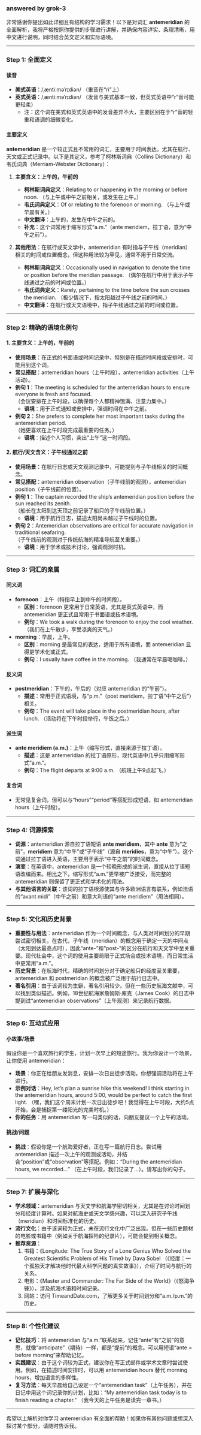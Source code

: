 ### answered by grok-3
非常感谢你提出如此详细且有结构的学习需求！以下是对词汇 **antemeridian** 的全面解析，我将严格按照你提供的步骤进行讲解，并确保内容详实、条理清晰，用中文进行说明，同时结合英文定义和实际语境。

---

### Step 1: 全面定义

#### 读音
- **美式英语**：/ˌæntiːməˈrɪdiən/ （重音在“ri”上）
- **英式英语**：/ˌæntiːməˈrɪdiən/ （发音与美式基本一致，但英式英语中“r”音可能更轻柔）
  - 注：这个词在美式和英式英语中的发音差异不大，主要区别在于“r”音的轻重和语调的细微变化。

#### 主要定义
**antemeridian** 是一个较正式且不常用的词汇，主要用于时间表达，尤其在航行、天文或正式记录中。以下是其定义，参考了柯林斯词典（Collins Dictionary）和韦氏词典（Merriam-Webster Dictionary）：

1. **主要含义：上午的，午前的**
   - **柯林斯词典定义**：Relating to or happening in the morning or before noon. （与上午或中午之前相关，或发生在上午。）
   - **韦氏词典定义**：Of or relating to the forenoon or morning. （与上午或早晨有关。）
   - **中文翻译**：上午的，发生在中午之前的。
   - **补充**：这个词常用于缩写形式“a.m.”（ante meridiem，拉丁语，意为“中午之前”）。

2. **其他用法**：在航行或天文学中，antemeridian 有时指与子午线（meridian）相关的时间或位置概念，但这种用法较为罕见，通常不用于日常交流。
   - **柯林斯词典定义**：Occasionally used in navigation to denote the time or position before the meridian passage. （偶尔在航行中用于表示子午线通过之前的时间或位置。）
   - **韦氏词典定义**：Rarely, pertaining to the time before the sun crosses the meridian. （极少情况下，指太阳越过子午线之前的时间。）
   - **中文翻译**：在航行或天文语境中，指子午线通过之前的时间或位置。

---

### Step 2: 精确的语境化例句

#### 1. 主要含义：上午的，午前的
- **使用场景**：在正式的书面语或时间记录中，特别是在描述时间段或安排时，可能用到这个词。
- **常见搭配**：antemeridian hours（上午时段），antemeridian activities（上午活动）。
- **例句 1**：The meeting is scheduled for the antemeridian hours to ensure everyone is fresh and focused.  
  （会议安排在上午时段，以确保每个人都精神饱满、注意力集中。）
  - **语境**：用于正式通知或安排中，强调时间在中午之前。
- **例句 2**：She prefers to complete her most important tasks during the antemeridian period.  
  （她更喜欢在上午时段完成最重要的任务。）
  - **语境**：描述个人习惯，突出“上午”这一时间段。

#### 2. 航行/天文含义：子午线通过之前
- **使用场景**：在航行日志或天文观测记录中，可能提到与子午线相关的时间概念。
- **常见搭配**：antemeridian observation（子午线前的观测），antemeridian position（子午线前的位置）。
- **例句 1**：The captain recorded the ship’s antemeridian position before the sun reached its zenith.  
  （船长在太阳到达天顶之前记录了船只的子午线前位置。）
  - **语境**：用于航行日志，描述太阳尚未越过子午线时的位置。
- **例句 2**：Antemeridian observations are critical for accurate navigation in traditional seafaring.  
  （子午线前的观测对于传统航海的精准导航至关重要。）
  - **语境**：用于学术或技术讨论，强调观测时机。

---

### Step 3: 词汇的亲属

#### 同义词
- **forenoon**：上午（特指早上到中午的时间段）。
  - **区别**：forenoon 更常用于日常英语，尤其是英式英语中，而 antemeridian 更正式且常用于书面语或技术语境。
  - **例句**：We took a walk during the forenoon to enjoy the cool weather. （我们在上午散步，享受凉爽的天气。）
- **morning**：早晨，上午。
  - **区别**：morning 是最常见的表达，适用于所有语境，而 antemeridian 显得更学术化或正式。
  - **例句**：I usually have coffee in the morning. （我通常在早晨喝咖啡。）

#### 反义词
- **postmeridian**：下午的，午后的（对应 antemeridian 的“午前”）。
  - **描述**：常用于正式语境，与“p.m.”（post meridiem，拉丁语“中午之后”）相关。
  - **例句**：The event will take place in the postmeridian hours, after lunch. （活动将在下午时段举行，午饭之后。）

#### 派生词
- **ante meridiem (a.m.)**：上午（缩写形式，直接来源于拉丁语）。
  - **描述**：这是 antemeridian 的拉丁语原形，现代英语中几乎只用缩写形式“a.m.”。
  - **例句**：The flight departs at 9:00 a.m. （航班上午9点起飞。）

#### 复合词
- 无常见复合词，但可以与“hours”“period”等搭配形成短语，如 antemeridian hours（上午时段）。

---

### Step 4: 词源探索

- **词源**：antemeridian 源自拉丁语短语 **ante meridiem**，其中 **ante** 意为“之前”，**meridiem** 意为“中午”或“子午线”（源自 **meridies**，意为“中午”）。这个词通过拉丁语进入英语，主要用于表示“中午之前”的时间概念。
- **演变**：在英语中，antemeridian 是一个较晚形成的派生词，直接从拉丁语短语改编而来。相比之下，缩写形式“a.m.”更早被广泛接受，而完整的 antemeridian 则保留了更正式和学术化的用法。
- **与其他语言的关联**：该词的拉丁语根源使其与许多欧洲语言有联系，例如法语的“avant midi”（中午之前）和意大利语的“ante meridiem”（用法相同）。

---

### Step 5: 文化和历史背景

- **重要性与用法**：antemeridian 作为一个时间概念，与人类对时间划分的早期尝试密切相关。在古代，子午线（meridian）的概念用于确定一天的中间点（太阳到达最高点时），因此“ante-”和“post-”的区分在航行和天文学中至关重要。现代社会中，这个词的使用主要局限于正式场合或技术语境，而日常生活中更常用“a.m.”。
- **历史背景**：在航海时代，精确的时间划分对于确定船只的经度至关重要，antemeridian 和 postmeridian 的概念被广泛用于航行日志中。
- **著名引用**：由于该词较为生僻，著名引用较少。但在一些历史航海文献中，可以找到类似描述。例如，18世纪航海家詹姆斯·库克（James Cook）的日志中提到过“antemeridian observations”（上午观测）来记录航行数据。

---

### Step 6: 互动式应用

#### 小故事/场景
假设你是一个喜欢旅行的学生，计划一次早上的短途旅行。我为你设计一个场景，让你使用 antemeridian：
- **场景**：你正在给朋友发消息，安排一次日出徒步活动。你想强调活动将在上午进行。
- **示例对话**：Hey, let’s plan a sunrise hike this weekend! I think starting in the antemeridian hours, around 5:00, would be perfect to catch the first light. （嘿，我们这个周末计划一次日出徒步吧！我觉得在上午时段，大约5点开始，会是捕捉第一缕阳光的完美时机。）
- **你的任务**：用 antemeridian 写一句类似的话，向朋友提议一个上午的活动。

#### 挑战/问题
- **挑战**：假设你是一个航海爱好者，正在写一篇航行日志。尝试用 antemeridian 描述一次上午的观测或活动，并结合“position”或“observation”等搭配。例如：“During the antemeridian hours, we recorded…” （在上午时段，我们记录了…）。请写出你的句子。

---

### Step 7: 扩展与深化

- **学术领域**：antemeridian 与天文学和航海学密切相关，尤其是在讨论时间划分和经度计算时。如果对航海史或天文学感兴趣，可以深入研究子午线（meridian）和时间标准化的历史。
- **流行文化**：由于该词较为正式，未在流行文化中广泛出现。但在一些历史题材的电影或书籍中（例如关于航海探险的纪录片），可能会提到相关概念。
- **推荐资源**：
  1. 书籍：《Longitude: The True Story of a Lone Genius Who Solved the Greatest Scientific Problem of His Time》 by Dava Sobel （《经度：一个孤独天才解决他时代最大科学问题的真实故事》），介绍了时间与航行的关系。
  2. 电影：《Master and Commander: The Far Side of the World》（《怒海争锋》），涉及航海术语和时间记录。
  3. 网站：访问 TimeandDate.com，了解更多关于时间划分和“a.m./p.m.”的历史。

---

### Step 8: 个性化建议

- **记忆技巧**：将 antemeridian 与“a.m.”联系起来，记住“ante”有“之前”的意思，就像“anticipate”（期待）一样，都是“提前”的概念。可以用短语“ante = before morning”来帮助记忆。
- **实践建议**：由于这个词较为正式，建议你在写正式邮件或学术文章时尝试使用。例如，在描述时间安排时，可以用 antemeridian hours 替代 morning hours，增加语言的多样性。
- **复习方法**：每天早晨给自己设定一个“antemeridian task”（上午任务），并在日记中用这个词记录你的计划，比如：“My antemeridian task today is to finish reading a chapter.” （我今天的上午任务是读完一章书。）

---

希望以上解析对你学习 antemeridian 有全面的帮助！如果你有其他问题或想深入探讨某个部分，请随时告诉我。